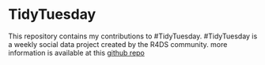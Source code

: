 # TidyTuesday
This repository contains my contributions to #TidyTuesday. #TidyTuesday  is a weekly social data project created by the R4DS community.
more information is available at this [github repo](https://github.com/rfordatascience/tidytuesday)
